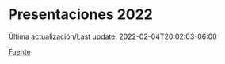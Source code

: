 # Presentaciones 2022

Última actualización/Last update: 2022-02-04T20:02:03-06:00

 [Fuente](https://www.gob.mx/salud/documentos/presentaciones-2022)
